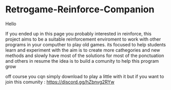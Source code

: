 # Retrogame-Reinforce-Companion
Hello

If you ended up in this page you probably interested in reinforce, this project aims to be a suitable reinforcement enviroment 
to work with other programs in your computher to play old games. its focused to help students learn and experiment with 
the aim is to create more cathegories and new methods and slowly have most of the solutions for most of the ponctuation and others
in resume the idea is to build a comunity to help this program grow

off course you cqn simply download to play a little with it but if you want to join this comunity :
https://discord.gg/hZbnvg2RYw
